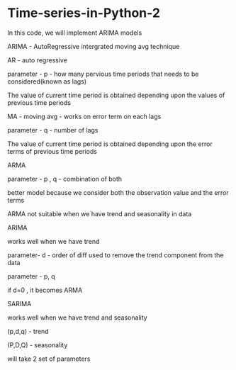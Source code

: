 # Time-series-in-Python-2

In this code, we will implement ARIMA models

ARIMA - AutoRegressive intergrated moving avg technique



AR - auto regressive

parameter - p  - how many pervious time periods that needs to be considered(known as lags)

The value of current time period is obtained depending upon the values of previous time periods 




MA - moving avg - works on error term on each lags

parameter - q - number of lags

The value of current time period is obtained depending upon the error terms of previous time periods 



ARMA

parameter - p , q - combination of both

better model because we consider both the observation value and the error terms

ARMA not suitable when we have trend and seasonality in data




ARIMA

works well when we have trend 

parameter- d - order of diff used to remove the trend component from the data 

parameter - p, q 

if d=0 , it becomes ARMA




SARIMA

works well when we have trend and seasonality 

(p,d,q) - trend

(P,D,Q) - seasonality 

will take 2 set of parameters
